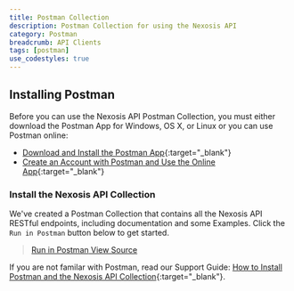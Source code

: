 ```yaml
---
title: Postman Collection
description: Postman Collection for using the Nexosis API
category: Postman
breadcrumb: API Clients
tags: [postman]
use_codestyles: true
---
```


## Installing Postman
Before you can use the Nexosis API Postman Collection, you must either download the Postman App for Windows, OS X, or Linux or you can use Postman online:

* [Download and Install the Postman App](https://www.getpostman.com/){:target="_blank"}
* [Create an Account with Postman and Use the Online App](https://app.getpostman.com/){:target="_blank"}

### Install the Nexosis API Collection
We've created a Postman Collection that contains all the Nexosis API RESTful endpoints, including documentation and some Examples. Click the `Run in Postman` button below to get started.

> <p><a href="https://app.getpostman.com/run-collection/c5b677bd31ada48be33f" class="btn secondary mr10" target="_blank"><i class="fa fa-cube mr5"></i> Run in Postman</a><a href="https://github.com/Nexosis/nexosis-api-postman" class="btn secondary" target="_blank"><i class="fa fa-github mr5"></i> View Source</a></p>

If you are not familar with Postman, read our Support Guide: [How to Install Postman and the Nexosis API Collection](https://support.nexosis.com/hc/en-us/articles/115004559894-How-to-Install-Postman-and-the-Nexosis-API-Collection){:target="_blank"}.